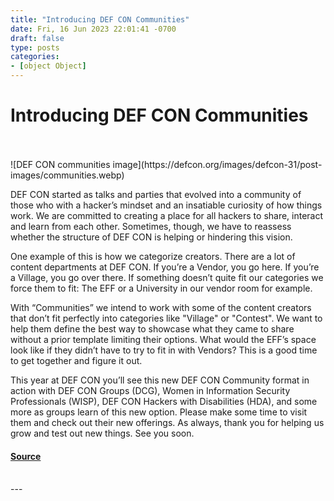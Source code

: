 ```yaml
---
title: "Introducing DEF CON Communities"
date: Fri, 16 Jun 2023 22:01:41 -0700
draft: false
type: posts
categories: 
- [object Object]
---
```

# Introducing DEF CON Communities

<br/>

<br/>
![DEF CON communities image](https://defcon.org/images/defcon-31/post-images/communities.webp)  

DEF CON started as talks and parties that evolved into a community of those who with a hacker’s mindset and an insatiable curiosity of how things work. We are committed to creating a place for all hackers to share, interact and learn from each other. Sometimes, though, we have to reassess whether the structure of DEF CON is helping or hindering this vision.  
  
One example of this is how we categorize creators. There are a lot of content departments at DEF CON. If you’re a Vendor, you go here. If you’re a Village, you go over there. If something doesn’t quite fit our categories we force them to fit: The EFF or a University in our vendor room for example.  
  
With “Communities” we intend to work with some of the content creators that don’t fit perfectly into categories like "Village" or "Contest". We want to help them define the best way to showcase what they came to share without a prior template limiting their options. What would the EFF’s space look like if they didn’t have to try to fit in with Vendors? This is a good time to get together and figure it out.  
  
This year at DEF CON you’ll see this new DEF CON Community format in action with DEF CON Groups (DCG), Women in Information Security Professionals (WISP), DEF CON Hackers with Disabilities (HDA), and some more as groups learn of this new option. Please make some time to visit them and check out their new offerings. As always, thank you for helping us grow and test out new things. See you soon.

#### [Source](https://defcon.org/html/defcon-31/dc-31-news.html#dc-31-comm)

<br/>
---
